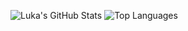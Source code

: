 ![Luka's GitHub Stats](https://github-readme-stats.vercel.app/api?username=Luka-998&show_icons=true&count_private=true)
![Top Languages](https://github-readme-stats.vercel.app/api/top-langs/?username=Luka-998&layout=compact)
